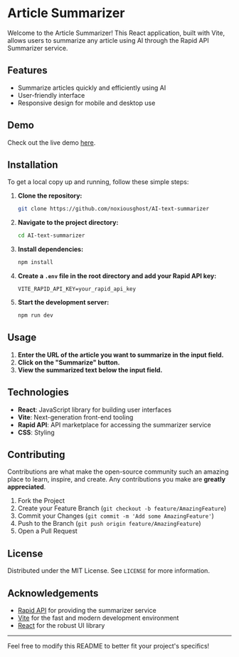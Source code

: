 # Article Summarizer

Welcome to the Article Summarizer! This React application, built with Vite, allows users to summarize any article using AI through the Rapid API Summarizer service.

## Features

- Summarize articles quickly and efficiently using AI
- User-friendly interface
- Responsive design for mobile and desktop use

## Demo

Check out the live demo [here](ai.sapkotanarayan.com.np).

## Installation

To get a local copy up and running, follow these simple steps:

1. **Clone the repository:**

   ```sh
   git clone https://github.com/noxiousghost/AI-text-summarizer
   ```

2. **Navigate to the project directory:**

   ```sh
   cd AI-text-summarizer
   ```

3. **Install dependencies:**

   ```sh
   npm install
   ```

4. **Create a `.env` file in the root directory and add your Rapid API key:**

   ```plaintext
   VITE_RAPID_API_KEY=your_rapid_api_key
   ```

5. **Start the development server:**

   ```sh
   npm run dev
   ```

## Usage

1. **Enter the URL of the article you want to summarize in the input field.**
2. **Click on the "Summarize" button.**
3. **View the summarized text below the input field.**

## Technologies

- **React**: JavaScript library for building user interfaces
- **Vite**: Next-generation front-end tooling
- **Rapid API**: API marketplace for accessing the summarizer service
- **CSS**: Styling

## Contributing

Contributions are what make the open-source community such an amazing place to learn, inspire, and create. Any contributions you make are **greatly appreciated**.

1. Fork the Project
2. Create your Feature Branch (`git checkout -b feature/AmazingFeature`)
3. Commit your Changes (`git commit -m 'Add some AmazingFeature'`)
4. Push to the Branch (`git push origin feature/AmazingFeature`)
5. Open a Pull Request

## License

Distributed under the MIT License. See `LICENSE` for more information.

## Acknowledgements

- [Rapid API](https://rapidapi.com/) for providing the summarizer service
- [Vite](https://vitejs.dev/) for the fast and modern development environment
- [React](https://reactjs.org/) for the robust UI library

---

Feel free to modify this README to better fit your project's specifics!
